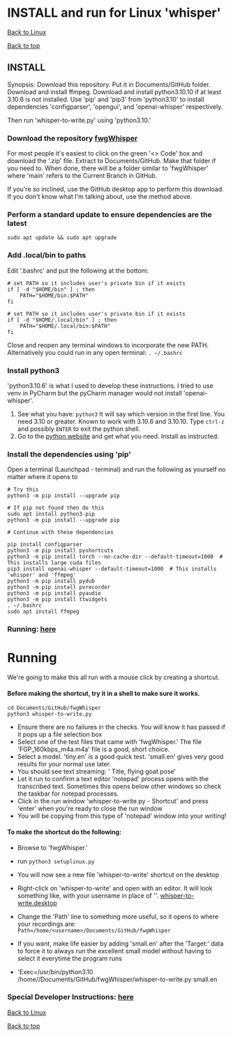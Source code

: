 # INSTALL and run for Linux 'whisper'
[Back to Linux](FAQ_linux.md)

[Back to top](../README.md)

## INSTALL
Synopsis:  Download this repository.   Put it in Documents/GitHub folder.
Download and install ffmpeg.   Download and install python3.10.10 if at least 3.10.6 is not installed.  Use 'pip' and 'pip3' from
'python3.10' to install dependencies 'configparser', 'opengui', and 'openai-whisper' respectively.

Then run 'whisper-to-write.py' using 'python3.10.'


### Download the repository [fwgWhisper](http://www.github.com/famouswriter978/fwgwhisper)
For most people it's easiest to click on the green '<> Code' box and download the '.zip' file.  Extract to Documents/GitHub.  Make that folder if you need to.  When done, there will be a folder similar to 'fwgWhisper' where 'main' refers to the Current Branch in GitHub.

If you're so inclined, use the GitHub desktop app to perform this download.  If you don't know what I'm talking about, use the method above.


### Perform a standard update to ensure dependencies are the latest
`sudo apt update && sudo apt upgrade`


### Add .local/bin to paths
Edit '.bashrc' and put the following at the bottom:

```
# set PATH so it includes user's private bin if it exists
if [ -d "$HOME/bin" ] ; then
    PATH="$HOME/bin:$PATH"
fi

# set PATH so it includes user's private bin if it exists
if [ -d "$HOME/.local/bin" ] ; then
    PATH="$HOME/.local/bin:$PATH"
fi
```
Close and reopen any terminal windows to incorporate the new PATH.   Alternatively you could run in any open terminal:
`. ~/.bashrc`


### Install python3
'python3.10.6' is what I used to develop these instructions.  I tried to use venv in PyCharm but the pyCharm manager would not install 'openai-whisper'.

1. See what you have:  `python3`   It will say which version in the first line.  You need 3.10 or greater.  Known to work with 3.10.6 and 3.10.10.  Type `ctrl-z` and possibly `ENTER` to exit the python shell.
2. Go to the [python website](https://www.python.org/downloads/) and get what you need.  Install as instructed.


### Install the dependencies using 'pip'
Open a terminal (Launchpad - terminal) and run the following as yourself no matter where it opens to

```
# Try this
python3 -m pip install --upgrade pip

# If pip not found then do this
sudo apt install python3-pip
python3 -m pip install --upgrade pip

# Continue with these dependencies

pip install configparser
python3 -m pip install pyshortcuts
python3 -m pip install torch --no-cache-dir --default-timeout=1000  # This installs large cuda files
pip3 install openai-whisper --default-timeout=1000  # This installs 'whisper' and 'ffmpeg'
python3 -m pip install pydub
python3 -m pip install pvrecorder
python3 -m pip install pyaudio
python3 -m pip install ttwidgets
. ~/.bashrc
sudo apt install ffmpeg
```

### Running:  [here](RUNNING_linux.md)

# Running
We're going to make this all run with a mouse click by creating a shortcut.

#### Before making the shortcut, try it in a shell to make sure it works.
``` commandline
cd Documents/GitHub/fwgWhisper
python3 whisper-to-write.py
```
   - Ensure there are no failures in the checks.  You will know it has passed if it pops up a file selection box
   - Select one of the test files that came with 'fwgWhisper.'  The file 'FGP_160kbps_m4a.m4a' file is a good, short choice.
   - Select a model.  'tiny.en' is a good quick test.  'small.en' gives very good results for your normal use later.
   - You should see text streaming:   '<time stamp> Title, flying goat pose'
   - Let it run to confirm a text editor 'notepad' process opens with the transcribed text.   Sometimes this opens below other windows so check the taskbar for notepad processes.
   - Click in the run window 'whisper-to-write.py - Shortcut' and press 'enter' when you're ready to close the run window
   - You will be copying from this type of 'notepad' window into your writing!

#### To make the shortcut do the following:
   - Browse to 'fwgWhisper.'
   - run `python3 setuplinux.py`
   - You will now see a new file 'whisper-to-write' shortcut on the desktop
   - Right-click on 'whisper-to-write' and open with an editor.  It will look something like, with your username in place of '<user>'.
        [whisper-to-write.desktop](../whisper-to-write.desktop)
   - Change the 'Path' line to something more useful, so it opens to where your recordings are:
`Path=/home/<username>/Documents/GitHub/fwgWhisper`

   - If you want, make life easier by adding 'small.en' after the 'Target:' data to force it to always run the excellent small model without having to select it everytime the program runs

   - 'Exec=/usr/bin/python3.10 /home/<username>/Documents/GitHub/fwgWhisper/whisper-to-write.py small.en

### Special Developer Instructions:  [here](DEVELOPER.md)

[Back to Linux](FAQ_linux.md)

[Back to top](../README.md)

